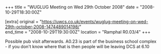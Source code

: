 +++
title = "WUGLUG Meeting on Wed 29th October 2008"
date = "2008-10-29T18:30:00Z"

[extra]
original = "https://uwcs.co.uk/events/wuglug-meeting-on-wed-29th-october-2008-1474489014198/"    
end_time = "2008-10-29T19:30:00Z"
location = "Ramphal R0.03/4"
+++

Possible pub visit afterwards. A0.23 is part of the business school complex - if you don't know where that is then people will be leaving DCS at 6.10

